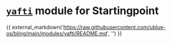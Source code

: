 # [`yafti`](https://github.com/ublue-os/yafti) module for Startingpoint

{{ external_markdown('https://raw.githubusercontent.com/ublue-os/bling/main/modules/yafti/README.md', '') }}